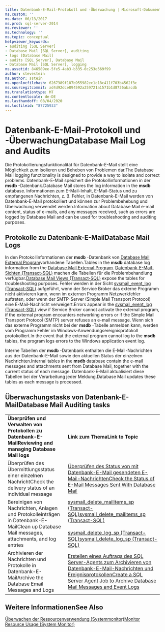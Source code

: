 ```yaml
---
title: Datenbank-E-Mail-Protokoll und -Überwachung | Microsoft-Dokumentation
ms.custom: ''
ms.date: 06/13/2017
ms.prod: sql-server-2014
ms.reviewer: ''
ms.technology: ''
ms.topic: conceptual
helpviewer_keywords:
- auditing [SQL Server]
- Database Mail [SQL Server], auditing
- logs [Database Mail]
- audits [SQL Server], Database Mail
- Database Mail [SQL Server], logging
ms.assetid: 846589ee-5fe5-4ab3-b335-0c253e569f99
author: stevestein
ms.author: sstein
ms.openlocfilehash: 6267389f187b955982ec1c18c411f703b4562f3c
ms.sourcegitcommit: ad4d92dce894592a259721a1571b1d8736abacdb
ms.translationtype: MT
ms.contentlocale: de-DE
ms.lasthandoff: 08/04/2020
ms.locfileid: "87725933"
---
```

# <a name="database-mail-log-and-audits"></a><span data-ttu-id="68d52-102">Datenbank-E-Mail-Protokoll und -Überwachung</span><span class="sxs-lookup"><span data-stu-id="68d52-102">Database Mail Log and Audits</span></span>
  <span data-ttu-id="68d52-103">Die Protokollierungsfunktionalität für Datenbank-E-Mail stellt eine Möglichkeit zum Isolieren und Beheben von Problemen dar.</span><span class="sxs-lookup"><span data-stu-id="68d52-103">The Database Mail logging functionality is designed to provide a way to isolate and correct problems.</span></span> <span data-ttu-id="68d52-104">Datenbank-E-Mail speichert die Protokollinformationen in der **msdb** -Datenbank.</span><span class="sxs-lookup"><span data-stu-id="68d52-104">Database Mail stores the log information in the **msdb** database.</span></span> <span data-ttu-id="68d52-105">Informationen zum E-Mail-Inhalt, E-Mail-Status und zu empfangenen Nachrichten, z. B. Fehler, in Datenbank-E-Mail werden von Datenbank-E-Mail protokolliert und können zur Problembehebung und Überwachung verwendet werden.</span><span class="sxs-lookup"><span data-stu-id="68d52-105">Information about Database Mail e-mail content, status of e-mails, and any messages received, such as errors  are logged by Database Mail and can be used for troubleshooting and auditing purposes.</span></span>  
  
## <a name="database-mail-logs"></a><span data-ttu-id="68d52-106">Protokolle zu Datenbank-E-Mail</span><span class="sxs-lookup"><span data-stu-id="68d52-106">Database Mail Logs</span></span>  
 <span data-ttu-id="68d52-107">In den Protokollinformationen der **msdb** -Datenbank von [Database Mail External Program](database-mail-external-program.md)vorhandene Tabellen.</span><span class="sxs-lookup"><span data-stu-id="68d52-107">Tables in the **msdb** database log information from the [Database Mail External Program](database-mail-external-program.md).</span></span> <span data-ttu-id="68d52-108">[Datenbank-E-Mail-Sichten &#40;Transact-SQL&#41;](/sql/relational-databases/system-catalog-views/database-mail-views-transact-sql) machen die Tabellen für die Problembehandlung verfügbar.</span><span class="sxs-lookup"><span data-stu-id="68d52-108">[Database Mail Views &#40;Transact-SQL&#41;](/sql/relational-databases/system-catalog-views/database-mail-views-transact-sql) expose the tables for troubleshooting purposes.</span></span> <span data-ttu-id="68d52-109">Fehler werden in der Sicht [sysmail_event_log &#40;Transact-SQL&#41;](/sql/relational-databases/system-catalog-views/sysmail-event-log-transact-sql) aufgeführt, wenn der Service Broker das externe Programm nicht aktivieren kann, wenn im externen Programm Netzwerkfehler auftreten, oder wenn der SMTP-Server (Simple Mail Transport Protocol) eine E-Mail-Nachricht verweigert.</span><span class="sxs-lookup"><span data-stu-id="68d52-109">Errors appear in the [sysmail_event_log &#40;Transact-SQL&#41;](/sql/relational-databases/system-catalog-views/sysmail-event-log-transact-sql) view if Service Broker cannot activate the external program, if the external program encounters networking errors or if the Simple Mail Transport Protocol (SMTP) server refuses an e-mail message.</span></span> <span data-ttu-id="68d52-110">Wenn sich das externe Programm nicht bei der **msdb** -Tabelle anmelden kann, werden vom Programm Fehler im Windows-Anwendungsereignisprotokoll protokolliert.</span><span class="sxs-lookup"><span data-stu-id="68d52-110">In the event that the external program cannot log to the **msdb** tables, the program logs errors to the Windows application event log.</span></span>  
  
 <span data-ttu-id="68d52-111">Interne Tabellen der **msdb** -Datenbank enthalten die E-Mail-Nachrichten aus der Datenbank-E-Mail sowie den aktuellen Status der einzelnen Nachrichten.</span><span class="sxs-lookup"><span data-stu-id="68d52-111">Internal tables in the **msdb** database contain the e-mail messages and attachments sent from Database Mail, together with the current status of each message.</span></span> <span data-ttu-id="68d52-112">Datenbank-E-Mail aktualisiert diese Tabellen bei der Verarbeitung jeder Meldung.</span><span class="sxs-lookup"><span data-stu-id="68d52-112">Database Mail updates these tables as each message is processed.</span></span>  
  
## <a name="database-mail-auditing-tasks"></a><span data-ttu-id="68d52-113">Überwachungstasks von Datenbank-E-Mail</span><span class="sxs-lookup"><span data-stu-id="68d52-113">Database Mail Auditing tasks</span></span>  
  
|||  
|-|-|  
|<span data-ttu-id="68d52-114">**Überprüfen und Verwalten von Protokollen zu Datenbank-E-Mail**</span><span class="sxs-lookup"><span data-stu-id="68d52-114">**Reviewing and managing Database Mail logs**</span></span>|<span data-ttu-id="68d52-115">**Link zum Thema**</span><span class="sxs-lookup"><span data-stu-id="68d52-115">**Link to Topic**</span></span>|  
|<span data-ttu-id="68d52-116">Überprüfen des Übermittlungsstatus einer einzelnen Nachricht</span><span class="sxs-lookup"><span data-stu-id="68d52-116">Check the delivery status of an individual message</span></span>|[<span data-ttu-id="68d52-117">Überprüfen des Status von mit Datenbank-E-Mail gesendeten E-Mail-Nachrichten</span><span class="sxs-lookup"><span data-stu-id="68d52-117">Check the Status of E-Mail Messages Sent With Database Mail</span></span>](check-the-status-of-e-mail-messages-sent-with-database-mail.md)|  
|<span data-ttu-id="68d52-118">Bereinigen von Nachrichten, Anlagen und Protokolleinträgen in Datenbank-E-Mail</span><span class="sxs-lookup"><span data-stu-id="68d52-118">Clean up Database Mail messages, attachments, and log entries</span></span>|[<span data-ttu-id="68d52-119">sysmail_delete_mailitems_sp &#40;Transact-SQL&#41;</span><span class="sxs-lookup"><span data-stu-id="68d52-119">sysmail_delete_mailitems_sp &#40;Transact-SQL&#41;</span></span>](/sql/relational-databases/system-stored-procedures/sysmail-delete-mailitems-sp-transact-sql)<br /><br /> [<span data-ttu-id="68d52-120">sysmail_delete_log_sp &#40;Transact-SQL&#41;</span><span class="sxs-lookup"><span data-stu-id="68d52-120">sysmail_delete_log_sp &#40;Transact-SQL&#41;</span></span>](/sql/relational-databases/system-stored-procedures/sysmail-delete-log-sp-transact-sql)|  
|<span data-ttu-id="68d52-121">Archivieren der Nachrichten und Protokolle in Datenbank-E-Mail</span><span class="sxs-lookup"><span data-stu-id="68d52-121">Archive the Database Email Messages and Logs</span></span>|[<span data-ttu-id="68d52-122">Erstellen eines Auftrags des SQL Server-Agents zum Archivieren von Datenbank-E-Mail-Nachrichten und Ereignisprotokollen</span><span class="sxs-lookup"><span data-stu-id="68d52-122">Create a SQL Server Agent Job to Archive Database Mail Messages and Event Logs</span></span>](create-a-sql-server-agent-job-to-archive-database-mail-messages-and-event-logs.md)|  
  
## <a name="see-also"></a><span data-ttu-id="68d52-123">Weitere Informationen</span><span class="sxs-lookup"><span data-stu-id="68d52-123">See Also</span></span>  
 [<span data-ttu-id="68d52-124">Überwachen der Ressourcenverwendung &#40;Systemmonitor&#41;</span><span class="sxs-lookup"><span data-stu-id="68d52-124">Monitor Resource Usage &#40;System Monitor&#41;</span></span>](../performance-monitor/monitor-resource-usage-system-monitor.md)  
  
  
